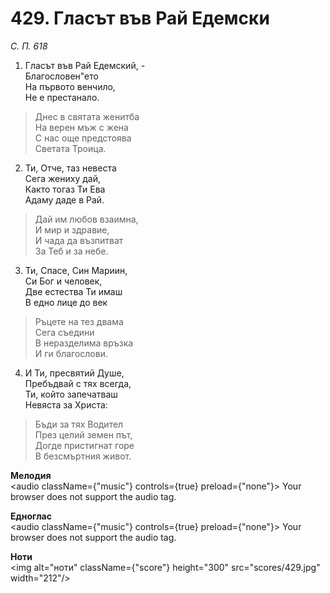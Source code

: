 # 429. Гласът във Рай Едемски

_С. П. 618_

1. Гласът във Рай Едемский, -  
Благословен"ето  
На първото венчило,  
Не е престанало.  

> Днес в святата женитба  
> На верен мъж с жена  
> С нас още предстоява  
> Светата Троица.  

2. Ти, Отче, таз невеста  
Сега жениху дай,  
Както тогаз Ти Ева  
Адаму даде в Рай.  

> Дай им любов взаимна,  
> И мир и здравие,  
> И чада да възпитват  
> За Теб и за небе.  

3. Ти, Спасе, Син Мариин,  
Си Бог и человек,  
Две естества Ти имаш  
В едно лице до век  

> Ръцете на тез двама  
> Сега съедини  
> В неразделима връзка  
> И ги благослови.  

4. И Ти, пресвятий Душе,  
Пребъдвай с тях всегда,  
Ти, който запечатваш  
Невяста за Христа:  

> Бъди за тях Водител  
> През целий земен път,  
> Догде пристигнат горе  
> В безсмъртния живот.

**Мелодия**  
<audio className={"music"} controls={true} preload={"none"}>
    <source src="mp3/429.mp3" type="audio/mpeg"/>
    Your browser does not support the audio tag.
</audio>

**Едноглас**  
<audio className={"music"} controls={true} preload={"none"}>
    <source src="transp/429.mp3" type="audio/mpeg"/>
    Your browser does not support the audio tag.
</audio>

**Ноти**  
<img alt="ноти" className={"score"} height="300" src="scores/429.jpg" width="212"/>
